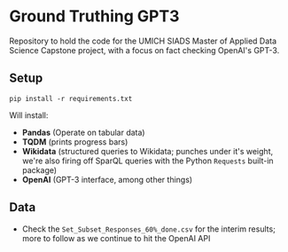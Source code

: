 # Ground Truthing GPT3
Repository to hold the code for the UMICH SIADS Master of Applied Data Science Capstone project, with a focus on fact checking OpenAI's GPT-3.

## Setup
```pip install -r requirements.txt``` 

Will install:
- **Pandas** (Operate on tabular data)
- **TQDM** (prints progress bars)
- **Wikidata** (structured queries to Wikidata; punches under it's weight, we're also firing off SparQL queries with the Python `Requests` built-in package)
- **OpenAI** (GPT-3 interface, among other things)

## Data
- Check the `Set_Subset_Responses_60%_done.csv` for the interim results; more to follow as we continue to hit the OpenAI API
